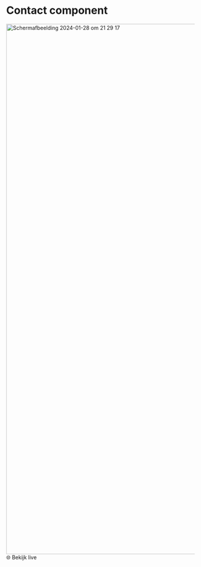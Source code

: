 # Contact component
<img width="1414" alt="Scherm­afbeelding 2024-01-28 om 21 29 17" src="https://github.com/Maaike0904/dont-repeat-yourself-component-building-block/assets/112861144/9f280abe-3cf5-4d4d-9551-784cccf1d11a">
🌐 Bekijk live 
